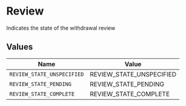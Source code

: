 # Review

Indicates the state of the withdrawal review


## Values

| Name                       | Value                      |
| -------------------------- | -------------------------- |
| `REVIEW_STATE_UNSPECIFIED` | REVIEW_STATE_UNSPECIFIED   |
| `REVIEW_STATE_PENDING`     | REVIEW_STATE_PENDING       |
| `REVIEW_STATE_COMPLETE`    | REVIEW_STATE_COMPLETE      |